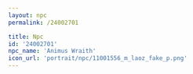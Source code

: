 ```yaml
---
layout: npc
permalink: /24002701

title: Npc
id: '24002701'
npc_name: 'Animus Wraith'
icon_url: 'portrait/npc/11001556_m_laoz_fake_p.png'
---
```

